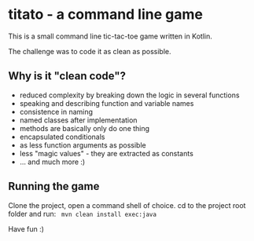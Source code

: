 # titato - a command line game
This is a small command line tic-tac-toe game written in Kotlin.

The challenge was to code it as clean as possible. 

## Why is it "clean code"?
* reduced complexity by breaking down the logic in several functions
* speaking and describing function and variable names
* consistence in naming 
* named classes after implementation
* methods are basically only do one thing
* encapsulated conditionals
* as less function arguments as possible 
* less "magic values" - they are extracted as constants
* ... and much more :) 

## Running the game 
Clone the project, open a command shell of choice. cd to the project root folder and run: 
``  mvn clean install exec:java `` 

Have fun :) 